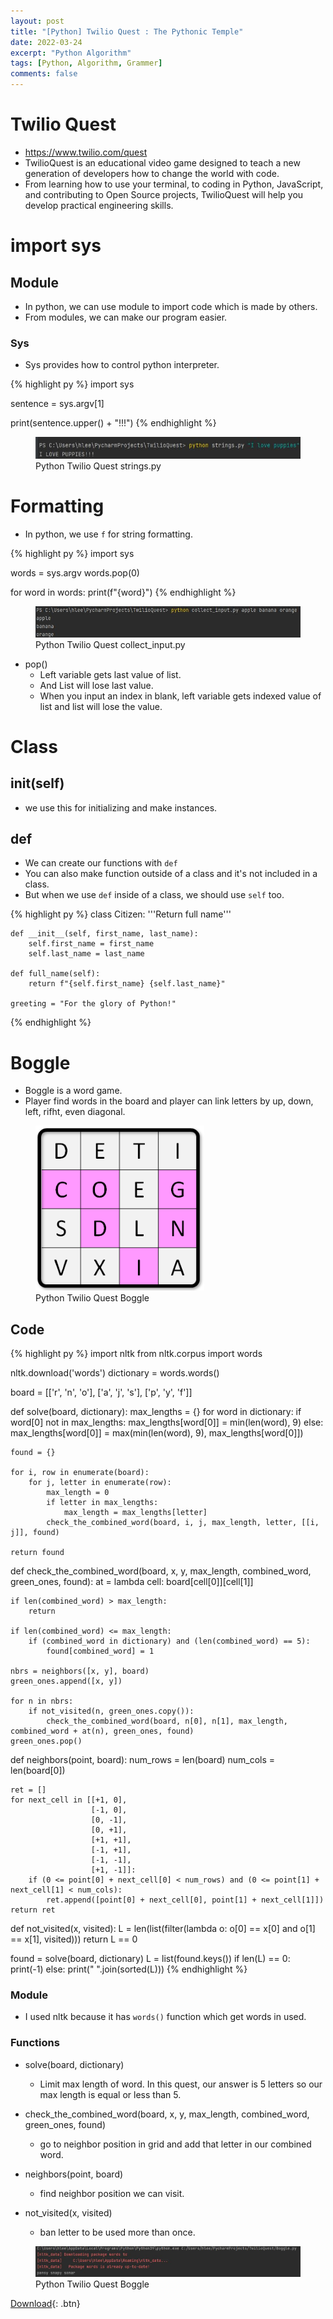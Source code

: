```yaml
---
layout: post
title: "[Python] Twilio Quest : The Pythonic Temple"
date: 2022-03-24
excerpt: "Python Algorithm"
tags: [Python, Algorithm, Grammer]
comments: false
---
```


# Twilio Quest
  - https://www.twilio.com/quest
  - TwilioQuest is an educational video game designed to teach a new generation of developers how to change the world with code.
  - From learning how to use your terminal, to coding in Python, JavaScript, and contributing to Open Source projects, TwilioQuest will help you develop practical engineering skills.

# import sys

## Module
  - In python, we can use module to import code which is made by others.
  - From modules, we can make our program easier.

### Sys
  - Sys provides how to control python interpreter.

{% highlight py %}
import sys

sentence = sys.argv[1]

print(sentence.upper() + "!!!")
{% endhighlight %}

<figure>
  <a href="/assets/img/posts/python_twilioquest/1.jpg"><img src="/assets/img/posts/python_twilioquest/1.jpg"></a>
	<figcaption>Python Twilio Quest strings.py</figcaption>
</figure>

# Formatting
  - In python, we use `f` for string formatting.

{% highlight py %}
import sys

words = sys.argv
words.pop(0)

for word in words:
    print(f"{word}")
{% endhighlight %}

<figure>
  <a href="/assets/img/posts/python_twilioquest/2.jpg"><img src="/assets/img/posts/python_twilioquest/2.jpg"></a>
	<figcaption>Python Twilio Quest collect_input.py</figcaption>
</figure>

* pop()
  - Left variable gets last value of list.
  - And List will lose last value.
  - When you input an index in blank, left variable gets indexed value of list and list will lose the value.

# Class

## __init__(self)
  - we use this for initializing and make instances.

## def 
  - We can create our functions with `def`
  - You can also make function outside of a class and it's not included in a class.
  - But when we use `def` inside of a class, we should use `self` too.

{% highlight py %}
class Citizen:
    '''Return full name'''
    
    def __init__(self, first_name, last_name):
        self.first_name = first_name
        self.last_name = last_name

    def full_name(self):
        return f"{self.first_name} {self.last_name}"

    greeting = "For the glory of Python!"
{% endhighlight %}

# Boggle
  - Boggle is a word game.
  - Player find words in the board and player can link letters by up, down, left, rifht, even diagonal.

<figure>
  <a href="/assets/img/posts/python_twilioquest/3.jpg"><img src="/assets/img/posts/python_twilioquest/3.jpg"></a>
	<figcaption>Python Twilio Quest Boggle</figcaption>
</figure>

## Code

{% highlight py %}
import nltk
from nltk.corpus import words

nltk.download('words')
dictionary = words.words()

board = [['r', 'n', 'o'],
         ['a', 'j', 's'],
         ['p', 'y', 'f']]

def solve(board, dictionary):
    max_lengths = {}
    for word in dictionary:
        if word[0] not in max_lengths:
            max_lengths[word[0]] = min(len(word), 9)
        else:
            max_lengths[word[0]] = max(min(len(word), 9), max_lengths[word[0]])

    found = {}

    for i, row in enumerate(board):
        for j, letter in enumerate(row):
            max_length = 0
            if letter in max_lengths:
                max_length = max_lengths[letter]
            check_the_combined_word(board, i, j, max_length, letter, [[i, j]], found)

    return found

def check_the_combined_word(board, x, y, max_length, combined_word, green_ones, found):
    at = lambda cell: board[cell[0]][cell[1]]

    if len(combined_word) > max_length:
        return

    if len(combined_word) <= max_length:
        if (combined_word in dictionary) and (len(combined_word) == 5):
            found[combined_word] = 1

    nbrs = neighbors([x, y], board)
    green_ones.append([x, y])

    for n in nbrs:
        if not_visited(n, green_ones.copy()):
            check_the_combined_word(board, n[0], n[1], max_length, combined_word + at(n), green_ones, found)
    green_ones.pop()

def neighbors(point, board):
    num_rows = len(board)
    num_cols = len(board[0])

    ret = []
    for next_cell in [[+1, 0],
                      [-1, 0],
                      [0, -1],
                      [0, +1],
                      [+1, +1],
                      [-1, +1],
                      [-1, -1],
                      [+1, -1]]:
        if (0 <= point[0] + next_cell[0] < num_rows) and (0 <= point[1] + next_cell[1] < num_cols):
            ret.append([point[0] + next_cell[0], point[1] + next_cell[1]])
    return ret

def not_visited(x, visited):
    L = len(list(filter(lambda  o: o[0] == x[0] and o[1] == x[1], visited)))
    return L == 0

found = solve(board, dictionary)
L = list(found.keys())
if len(L) == 0:
    print(-1)
else:
    print(" ".join(sorted(L)))
{% endhighlight %}

### Module
  - I used nltk because it has `words()` function which get words in used.

### Functions

* solve(board, dictionary)
  - Limit max length of word. In this quest, our answer is 5 letters so our max length is equal or less than 5.

* check_the_combined_word(board, x, y, max_length, combined_word, green_ones, found)
  - go to neighbor position in grid and add that letter in our combined word.

* neighbors(point, board)
  - find neighbor position we can visit.

* not_visited(x, visited)
  - ban letter to be used more than once.

<figure>
  <a href="/assets/img/posts/python_twilioquest/4.jpg"><img src="/assets/img/posts/python_twilioquest/4.jpg"></a>
	<figcaption>Python Twilio Quest Boggle</figcaption>
</figure>

[Download](https://github.com/leehuhlee/Python){: .btn}